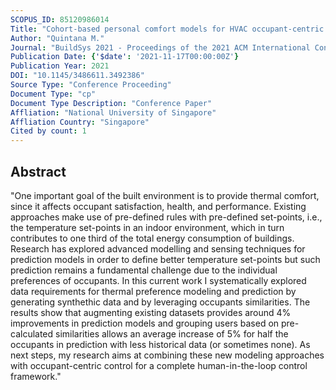 ```yaml
---
SCOPUS_ID: 85120986014
Title: "Cohort-based personal comfort models for HVAC occupant-centric control"
Author: "Quintana M."
Journal: "BuildSys 2021 - Proceedings of the 2021 ACM International Conference on Systems for Energy-Efficient Built Environments"
Publication Date: {'$date': '2021-11-17T00:00:00Z'}
Publication Year: 2021
DOI: "10.1145/3486611.3492386"
Source Type: "Conference Proceeding"
Document Type: "cp"
Document Type Description: "Conference Paper"
Affliation: "National University of Singapore"
Affliation Country: "Singapore"
Cited by count: 1
---
```


## Abstract
"One important goal of the built environment is to provide thermal comfort, since it affects occupant satisfaction, health, and performance. Existing approaches make use of pre-defined rules with pre-defined set-points, i.e., the temperature set-points in an indoor environment, which in turn contributes to one third of the total energy consumption of buildings. Research has explored advanced modelling and sensing techniques for prediction models in order to define better temperature set-points but such prediction remains a fundamental challenge due to the individual preferences of occupants. In this current work I systematically explored data requirements for thermal preference modeling and prediction by generating synthethic data and by leveraging occupants similarities. The results show that augmenting existing datasets provides around 4% improvements in prediction models and grouping users based on pre-calculated similarities allows an average increase of 5% for half the occupants in prediction with less historical data (or sometimes none). As next steps, my research aims at combining these new modeling approaches with occupant-centric control for a complete human-in-the-loop control framework."
